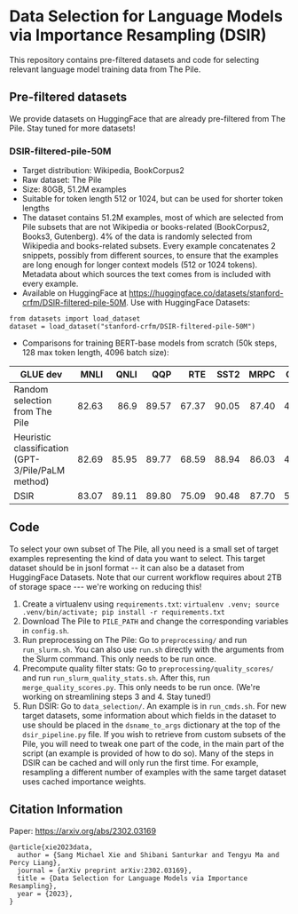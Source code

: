 # Data Selection for Language Models via Importance Resampling (DSIR)

This repository contains pre-filtered datasets and code for selecting relevant language model training data from The Pile.

## Pre-filtered datasets
We provide datasets on HuggingFace that are already pre-filtered from The Pile. Stay tuned for more datasets!

### DSIR-filtered-pile-50M
- Target distribution: Wikipedia, BookCorpus2
- Raw dataset: The Pile
- Size: 80GB, 51.2M examples
- Suitable for token length 512 or 1024, but can be used for shorter token lengths
- The dataset contains 51.2M examples, most of which are selected from Pile subsets that are not Wikipedia or books-related (BookCorpus2, Books3, Gutenberg). 4% of the data is randomly selected from Wikipedia and books-related subsets. Every example concatenates 2 snippets, possibly from different sources, to ensure that the examples are long enough for longer context models (512 or 1024 tokens). Metadata about which sources the text comes from is included with every example.
- Available on HuggingFace at https://huggingface.co/datasets/stanford-crfm/DSIR-filtered-pile-50M. Use with HuggingFace Datasets:
```
from datasets import load_dataset
dataset = load_dataset("stanford-crfm/DSIR-filtered-pile-50M")
```
- Comparisons for training BERT-base models from scratch (50k steps, 128 max token length, 4096 batch size):

| GLUE dev                                          |  MNLI |  QNLI |   QQP |   RTE | SST2 |  MRPC |  CoLA | STSB |   Avg |
|---------------------------------------------------|------:|------:|------:|------:|------:|------:|------:|------:|------:|
| Random selection from The Pile                    | 82.63 |  86.9 | 89.57 | 67.37 | 90.05 | 87.40 | 49.41 | 88.63 | 80.25 |
| Heuristic classification (GPT-3/Pile/PaLM method) | 82.69 | 85.95 | 89.77 | 68.59 | 88.94 | 86.03 | 48.17 | 88.62 | 79.85 |
| DSIR                                              | 83.07 | 89.11 | 89.80 | 75.09 | 90.48 | 87.70 | 54.00 | 89.17 | 82.30 |



## Code

To select your own subset of The Pile, all you need is a small set of target examples representing the kind of data you want to select.
This target dataset should be in jsonl format -- it can also be a dataset from HuggingFace Datasets. Note that our current workflow requires about 2TB of storage space --- we're working on reducing this!
1. Create a virtualenv using `requirements.txt`: `virtualenv .venv; source .venv/bin/activate; pip install -r requirements.txt`
2. Download The Pile to `PILE_PATH` and change the corresponding variables in `config.sh`.
3. Run preprocessing on The Pile: Go to `preprocessing/` and run `run_slurm.sh`. You can also use `run.sh` directly with the arguments from the Slurm command. This only needs to be run once. 
4. Precompute quality filter stats: Go to `preprocessing/quality_scores/` and run `run_slurm_quality_stats.sh`. After this, run `merge_quality_scores.py`. This only needs to be run once. (We're working on streamlining steps 3 and 4. Stay tuned!) 
5. Run DSIR: Go to `data_selection/`. An example is in `run_cmds.sh`. For new target datasets, some information about which fields in the dataset to use should be placed in the `dsname_to_args` dictionary at the top of the `dsir_pipeline.py` file. If you wish to retrieve from custom subsets of the Pile, you will need to tweak one part of the code, in the main part of the script (an example is provided of how to do so). Many of the steps in DSIR can be cached and will only run the first time. For example, resampling a different number of examples with the same target dataset uses cached importance weights.

## Citation Information
Paper: <https://arxiv.org/abs/2302.03169>
```
@article{xie2023data,
  author = {Sang Michael Xie and Shibani Santurkar and Tengyu Ma and Percy Liang},
  journal = {arXiv preprint arXiv:2302.03169},
  title = {Data Selection for Language Models via Importance Resampling},
  year = {2023},
}
```

